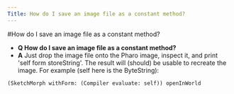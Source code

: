 ```yaml
---
Title: How do I save an image file as a constant method?
---
```

#How do I save an image file as a constant method?
- **Q How do I save an image file as a constant method?**
- **A** Just drop the image file onto the Pharo image, inspect it, and print 'self form storeString'.
The result will (should) be usable to recreate the image.
For example (self here is the ByteString):
```
(SketchMorph withForm: (Compiler evaluate: self)) openInWorld
```

